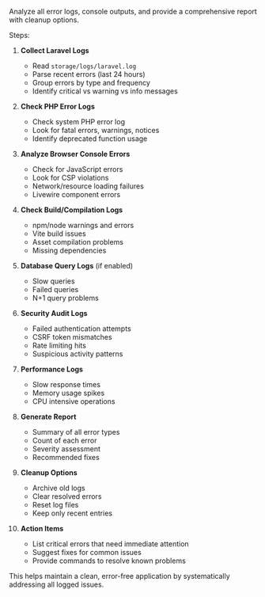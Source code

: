 Analyze all error logs, console outputs, and provide a comprehensive report with cleanup options.

Steps:

1. **Collect Laravel Logs**
   - Read `storage/logs/laravel.log`
   - Parse recent errors (last 24 hours)
   - Group errors by type and frequency
   - Identify critical vs warning vs info messages

2. **Check PHP Error Logs**
   - Check system PHP error log
   - Look for fatal errors, warnings, notices
   - Identify deprecated function usage

3. **Analyze Browser Console Errors**
   - Check for JavaScript errors
   - Look for CSP violations
   - Network/resource loading failures
   - Livewire component errors

4. **Check Build/Compilation Logs**
   - npm/node warnings and errors
   - Vite build issues
   - Asset compilation problems
   - Missing dependencies

5. **Database Query Logs** (if enabled)
   - Slow queries
   - Failed queries
   - N+1 query problems

6. **Security Audit Logs**
   - Failed authentication attempts
   - CSRF token mismatches
   - Rate limiting hits
   - Suspicious activity patterns

7. **Performance Logs**
   - Slow response times
   - Memory usage spikes
   - CPU intensive operations

8. **Generate Report**
   - Summary of all error types
   - Count of each error
   - Severity assessment
   - Recommended fixes

9. **Cleanup Options**
   - Archive old logs
   - Clear resolved errors
   - Reset log files
   - Keep only recent entries

10. **Action Items**
    - List critical errors that need immediate attention
    - Suggest fixes for common issues
    - Provide commands to resolve known problems

This helps maintain a clean, error-free application by systematically addressing all logged issues.